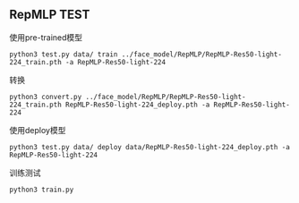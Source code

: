 ## RepMLP TEST

使用pre-trained模型
```
python3 test.py data/ train ../face_model/RepMLP/RepMLP-Res50-light-224_train.pth -a RepMLP-Res50-light-224
```

转换
```
python3 convert.py ../face_model/RepMLP/RepMLP-Res50-light-224_train.pth RepMLP-Res50-light-224_deploy.pth -a RepMLP-Res50-light-224
```

使用deploy模型
```
python3 test.py data/ deploy data/RepMLP-Res50-light-224_deploy.pth -a RepMLP-Res50-light-224
```

训练测试
```
python3 train.py
```